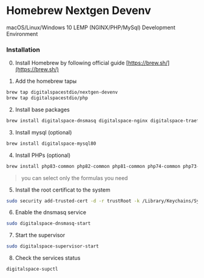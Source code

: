 # Homebrew Nextgen Devenv
macOS/Linux/Windows 10 LEMP (NGINX/PHP/MySql) Development Environment



### Installation
0. Install Homebrew by following official guide [https://brew.sh/](https://brew.sh/)

1. Add the homebrew tapы
```bash
brew tap digitalspacestdio/nextgen-devenv
brew tap digitalspacestdio/php
```


2. Install base packages
```bash
brew install digitalspace-dnsmasq digitalspace-nginx digitalspace-traefik digitalspace-supervisor
```
3. Install mysql (optional)
```bash
brew install digitalspace-mysql80
```
4. Install PHPs (optional)
```bash
brew install php83-common php82-common php81-common php74-common php73-common php72-common php71-common
```
> you can select only the formulas you need

5. Install the root certificat to the system
```bash
sudo security add-trusted-cert -d -r trustRoot -k /Library/Keychains/System.keychain $(brew --prefix)/etc/openssl/localCa/root_ca.crt
```

6. Enable the dnsmasq service
```bash
sudo digitalspace-dnsmasq-start
```

7. Start the supervisor
```bash
sudo digitalspace-supervisor-start
```

8. Check the services status
```bash
digitalspace-supctl
```

